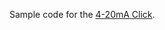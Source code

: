 Sample code for the [4-20mA Click](https://github.com/MikroBusNet/MBN-TinyCLR/tree/master/Drivers/4-20mA%20Click).
